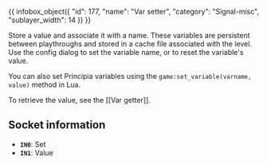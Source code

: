{{ infobox_object({
	"id": 177,
	"name": "Var setter",
	"category": "Signal-misc",
	"sublayer_width": 14
}) }}

Store a value and associate it with a name. These variables are persistent between playthroughs and stored in a cache file associated with the level. Use the config dialog to set the variable name, or to reset the variable's value.

You can also set Principia variables using the `game:set_variable(varname, value)` method in Lua.

To retrieve the value, see the [[Var getter]].

## Socket information
- **`IN0`**: Set
- **`IN1`**: Value
